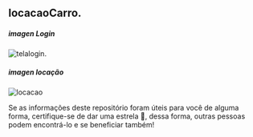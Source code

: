 ## locacaoCarro.
##### imagen Login
![telalogin](https://user-images.githubusercontent.com/72363971/111016931-48361d00-838f-11eb-8348-3b0c223c4eb3.png).
##### imagen locação
![locacao](https://user-images.githubusercontent.com/72363971/111017041-e88c4180-838f-11eb-9821-6b04d79aa347.png)

Se as informações deste repositório foram úteis para você de alguma forma, certifique-se de dar uma estrela 🌟, dessa forma, outras pessoas podem encontrá-lo e se beneficiar também!
